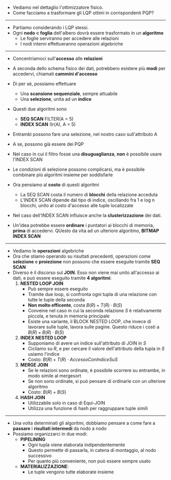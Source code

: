 * Vediamo nel dettaglio l'ottimizzatore fisico. 
* Come facciamo a trasformare gli LQP ottimi in corrispondenti PQP?
---
* Partiamo considerando i LQP stessi.
* Ogni **nodo** e **foglia** dell'albero dovrà essere trasformato in un **algoritmo**
	* Le foglie serviranno per accedere alle relazioni
	* I nodi interni effettueranno operazioni algebriche
---
* Concentriamoci sull'**accesso** alle **relazioni**
* A seconda dello schema fisico dei dati, potrebbero esistere più **modi** per accedervi, chiamati **cammini d'accesso**
* Di per sé, possiamo effettuare
	* Una **scansione sequenziale**, sempre attuabile
	* Una **selezione**, unita ad un **indice**
* Questi due algoritmi sono
	* **SEQ SCAN** FILTER(A = 5)
	* **INDEX SCAN** (Ir(A), A = 5)
* Entrambi possono fare una selezione, nel nostro caso sull'attributo A
* A se, possono già essere dei PQP
* Nel caso in cui il filtro fosse una **disuguaglianza**, **non** è possibile usare l'INDEX SCAN
* Le condizioni di selezione possono complicarsi, ma è possibile combinare più algoritmi insieme per soddisfarle

* Ora pensiamo al **costo** di questi algoritmi
	* La SEQ SCAN costa il numero di **blocchi** della relazione acceduta
	* L'INDEX SCAN dipende dal tipo di indice, oscillando fra 1 e log n blocchi, unito al costo d'accesso alle tuple localizzate
* Nel caso dell'INDEX SCAN influisce anche la **clusterizzazione** dei dati.
* Un'idea potrebbe essere **ordinare** i puntatori ai blocchi di memoria, **prima** di accedervi. QUesto da vita ad un ulteriore algoritmo, **BITMAP INDEX SCAN**
---
* Vediamo le **operazioni** algebriche
* Ora che stiamo operando su risultati precedenti, operazioni come **selezione** e **proiezione** non possono che essere eseguite tramite **SEQ SCAN**
* Diverso è il discorso sul **JOIN**. Esso non viene mai unito all'accesso ai dati, e può essere eseguito tramite **4 algoritmi**:
	1. **NESTED LOOP JOIN**
		* Può sempre essere eseguito
		* Tramite due loop, si confronta ogni tupla di una relazione con tutte le tuple della seconda
		* **Non molto efficente**, costa $B(R) + T(R) \cdot B(S)$
		* Conveine nel caso in cui la seconda relazione $S$ è relativamente piccola, e tenuta in memoria principale
		* Esiste una variante, il BLOCK NESTED LOOP, che invece di lavorare sulle tuple, lavora sulle pagine. Questo riduce i costi a $B(R) + B(R) \cdot B(S)$
	2. **INDEX NESTED LOOP**
		* Supponiamo di avere un indice sull'attributo di JOIN in $S$
		* Cicliamo su $R$, e per cercare il valore dell'attributo della tupla in $S$ usiamo l'indice
		* Costo: $B(R) + T(R) \cdot AccessoConIndiceSuS$ 
	3. **MERGE JOIN**
		* Se le relazioni sono ordinate, è possibile scorrere su entrambe, in modo simile al mergesort
		* Se non sono ordinate, si può pensare di ordinarle con un ulteriore algoritmo
		* Costo: $B(R) + B(S)$ 
	4. **HASH JOIN**
		* Utilizzabile solo in caso di Equi-JOIN
		* Utilizza una funzione di hash per raggruppare tuple simili
---
* Una volta determinati gli algoritmi, dobbiamo pensare a come fare a **passare** i **risultati intermedi** da nodo a nodo
* Possiamo organizzarci in due modi:
	* **PIPELINING**
		* Ogni tupla viene elaborata indipendentemente
		* Questo permette di passarla, in catena di montaggio, al nodo successivo
		* Per quanto più conveniente, non può essere sempre usato 
	* **MATERIALIZZAZIONE**: 
		* Le tuple vengono tutte elaborate insieme